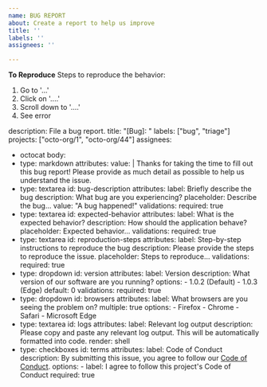 ```yaml
---
name: BUG REPORT
about: Create a report to help us improve
title: ''
labels: ''
assignees: ''

---
```


**To Reproduce**
Steps to reproduce the behavior:
1. Go to '...'
2. Click on '....'
3. Scroll down to '....'
4. See error

description: File a bug report.
title: "[Bug]: "
labels: ["bug", "triage"]
projects: ["octo-org/1", "octo-org/44"]
assignees:
  - octocat
body:
  - type: markdown
    attributes:
      value: |
        Thanks for taking the time to fill out this bug report! Please provide as much detail as possible to help us understand the issue.
  - type: textarea
    id: bug-description
    attributes:
      label: Briefly describe the bug
      description: What bug are you experiencing?
      placeholder: Describe the bug...
      value: "A bug happened!"
    validations:
      required: true
  - type: textarea
    id: expected-behavior
    attributes:
      label: What is the expected behavior?
      description: How should the application behave?
      placeholder: Expected behavior...
    validations:
      required: true
  - type: textarea
    id: reproduction-steps
    attributes:
      label: Step-by-step instructions to reproduce the bug
      description: Please provide the steps to reproduce the issue.
      placeholder: Steps to reproduce...
    validations:
      required: true
  - type: dropdown
    id: version
    attributes:
      label: Version
      description: What version of our software are you running?
      options:
        - 1.0.2 (Default)
        - 1.0.3 (Edge)
      default: 0
    validations:
      required: true
  - type: dropdown
    id: browsers
    attributes:
      label: What browsers are you seeing the problem on?
      multiple: true
      options:
        - Firefox
        - Chrome
        - Safari
        - Microsoft Edge
  - type: textarea
    id: logs
    attributes:
      label: Relevant log output
      description: Please copy and paste any relevant log output. This will be automatically formatted into code.
      render: shell
  - type: checkboxes
    id: terms
    attributes:
      label: Code of Conduct
      description: By submitting this issue, you agree to follow our [Code of Conduct](https://example.com). 
      options:
        - label: I agree to follow this project's Code of Conduct
          required: true
